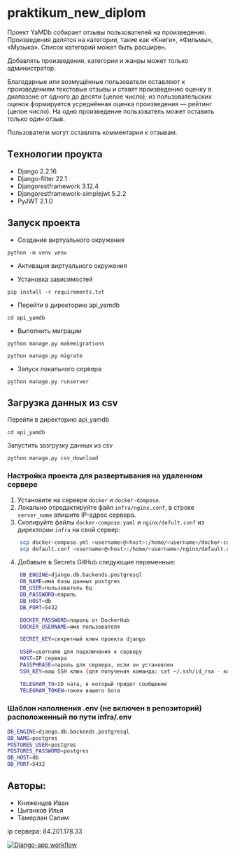 # praktikum_new_diplom
Проект YaMDb собирает отзывы пользователей на произведения.
Произведения делятся на категории, такие как «Книги», «Фильмы», «Музыка». Список категорий может быть расширен.

Добавлять произведения, категории и жанры может только администратор.

Благодарные или возмущённые пользователи оставляют к произведениям текстовые отзывы и ставят произведению оценку в диапазоне от одного до десяти (целое число); из пользовательских оценок формируется усреднённая оценка произведения — рейтинг (целое число). На одно произведение пользователь может оставить только один отзыв.

Пользователи могут оставлять комментарии к отзывам.


## Тeхнологии проуктa

- Django                        2.2.16
- Django-filter                 22.1
- Djangorestframework           3.12.4
- Djangorestframework-simplejwt 5.2.2
- PyJWT                         2.1.0

## Запуск проекта

- Создание виртуального окружения
```
python -m venv venv
```

- Активация виртуального окружения

- Установка зависимостей
```
pip install -r requirements.txt
```

- Перейти в директорию api_yamdb
```
cd api_yamdb
```
- Выполнить миграции
```
python manage.py makemigrations

python manage.py migrate
```

- Запуск локального сервера
```
python manage.py runserver
```




## Загрузка данных из csv

Перейти в директорию api_yamdb

```
cd api_yamdb
```

Запустить зазгрузку данных из csv

```
python manage.py csv_download
```

### Настройка проекта для развертывания на удаленном сервере

1. Установите на сервере `docker` и `docker-dompose`.
2. Локально отредактируйте файл `infra/nginx.conf`, в строке `server_name` впишите IP-адрес сервера.
3. Скопируйте файлы `docker-compose.yaml` и `nginx/defult.conf` из директории `infra` на свой сервер:

```bash
    scp docker-compose.yml <username>@<host>:/home/<username>/docker-compose.yaml
    scp default.conf <username>@<host>:/home/<username>/nginx/default.conf
```

4. Добавьте в Secrets GitHub следующие переменные:

```bash
    DB_ENGINE=django.db.backends.postgresql
    DB_NAME=имя базы данных postgres
    DB_USER=пользователь бд
    DB_PASSWORD=пароль
    DB_HOST=db
    DB_PORT=5432

    DOCKER_PASSWORD=пароль от DockerHub
    DOCKER_USERNAME=имя пользователя

    SECRET_KEY=секретный ключ проекта django

    USER=username для подключения к серверу
    HOST=IP сервера
    PASSPHRASE=пароль для сервера, если он установлен
    SSH_KEY=ваш SSH ключ (для получения команда: cat ~/.ssh/id_rsa - копировать с текстом)

    TELEGRAM_TO=ID чата, в который придет сообщение
    TELEGRAM_TOKEN=токен вашего бота
```

### Шаблон наполнения .env (не включен в репозиторий) расположенный по пути infra/.env
```bash
DB_ENGINE=django.db.backends.postgresql
DB_NAME=postgres
POSTGRES_USER=postgres
POSTGRES_PASSWORD=postgres
DB_HOST=db
DB_PORT=5432
```

## Авторы:
- Книженцев Иван
- Цыганков Илья
- Тамерлан Салим

ip сервера: 84.201.178.33
 
[![Django-app workflow](https://github.com/Progqwer/yamdb_final/actions/workflows/yamdb_workflow.yml/badge.svg)](https://github.com/Progqwer/yamdb_final/actions/workflows/yamdb_workflow.yml)

